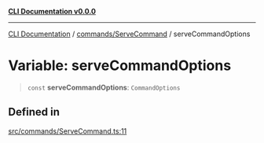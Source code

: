 [**CLI Documentation v0.0.0**](../../../README.md)

***

[CLI Documentation](../../../modules.md) / [commands/ServeCommand](../README.md) / serveCommandOptions

# Variable: serveCommandOptions

> `const` **serveCommandOptions**: `CommandOptions`

## Defined in

[src/commands/ServeCommand.ts:11](https://github.com/stonemjs/cli/blob/7903e21087d732d9d42947a348eb3c473963e042/src/commands/ServeCommand.ts#L11)
